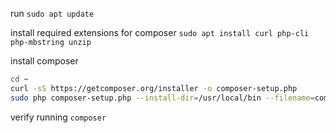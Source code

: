 run `sudo apt update`

install required extensions for composer
`sudo apt install curl php-cli php-mbstring unzip`

install composer

```bash
cd ~
curl -sS https://getcomposer.org/installer -o composer-setup.php
sudo php composer-setup.php --install-dir=/usr/local/bin --filename=composer
```

verify running `composer`
